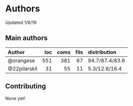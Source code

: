 # Authors

Updated 1/6/19

## Main authors

| Author       |   loc |   coms |   fils |  distribution   |
|:-------------|------:|-------:|-------:|:----------------|
| @orangese    |   551 |    381 |     67 | 94.7/87.4/83.6  |
| @22pilarskil |    31 |     55 |     11 | 5.3/12.6/16.4   |

## Contributing

None yet!
